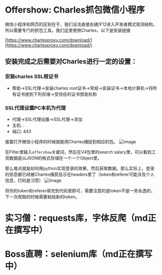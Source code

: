 # Offershow: Charles抓包微信小程序

微信小程序和网页的区别在于，我们没法直接右键/F12进入开发者模式观测结构，所以需要专门的抓包工具。我们这里使用Charles，以下是安装链接

[https://www.charlesproxy.com/download/](https://www.charlesproxy.com/download/)

## 安装完成之后需要对Charles进行一定的设置：

### 安装charles SSL根证书

- 帮助->SSL代理->安装charles root证书->常规->安装证书->本地计算机->将所有证书放到下列存储->受信任的证书颁发机构

### SSL代理设置PC本机为代理

- 代理->SSL代理设置->SSL代理->添加
- 主机: .
- 端口: 443

接着打开微信小程序的时候就能用Charles捕捉到相应的包。
![image](https://github.com/HavenLu/HR_Spyder_Collection/assets/117450296/5a6d3d9c-3b88-48e1-aef4-d2f2875fbcf9)

在Filter里输入`offershow`关键词，然后在V4包里的search salary里，可以看到工资数据是以JSON的格式存储在一个一个Object里。

那么难点就是如何用python实现登录的效果，然后获取数据。那么实际上，登录的信息都已经被Charles捕获显示在headers里了（token和referer可能涉及个人信息，打码是习惯）
![image](https://github.com/HavenLu/HR_Spyder_Collection/assets/117450296/03efdf5c-7b30-4c80-8f30-bbae9fa7ee5d)

将你的token和referer填充到代码里即可，需要注意的是token不是一劳永逸的，下一次爬取的时候需要粘贴新的token。






# 实习僧：requests库，字体反爬（md正在撰写中）

# Boss直聘：selenium库（md正在撰写中）


